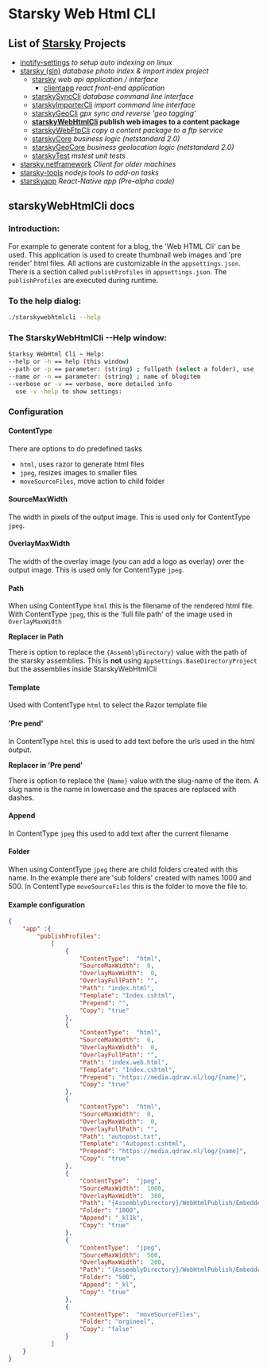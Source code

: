 # Starsky Web Html CLI
## List of [Starsky](../../readme.md) Projects
 * [inotify-settings](../../inotify-settings/readme.md) _to setup auto indexing on linux_
 * [starsky (sln)](../../starsky/readme.md) _database photo index & import index project_
    * [starsky](../../starsky/starsky/readme.md) _web api application / interface_
      *  [clientapp](../../starsky/starsky/clientapp/readme.md) _react front-end application_
    * [starskySyncCli](../../starsky/starskysynccli/readme.md)  _database command line interface_
    * [starskyImporterCli](../../starsky/starskyimportercli/readme.md)  _import command line interface_
    * [starskyGeoCli](../../starsky/starskygeocli/readme.md)  _gpx sync and reverse 'geo tagging'_
    * __[starskyWebHtmlCli](../../starsky/starskywebhtmlcli/readme.md)  publish web images to a content package__
    * [starskyWebFtpCli](../../starsky/starskywebftpcli/readme.md)  _copy a content package to a ftp service_
    * [starskyCore](../../starsky/starskycore/readme.md) _business logic (netstandard 2.0)_
    * [starskyGeoCore](../../starsky/starskygeocore/readme.md) _business geolocation logic (netstandard 2.0)_    
    * [starskyTest](../../starsky/starskytest/readme.md)  _mstest unit tests_
 * [starsky.netframework](../../starsky.netframework/readme.md) _Client for older machines_
 * [starsky-tools](../../starsky-tools/readme.md) _nodejs tools to add-on tasks_
 * [starskyapp](../../starskyapp/readme.md) _React-Native app (Pre-alpha code)_

## starskyWebHtmlCli docs

### Introduction:

For example to generate content for a blog, the 'Web HTML Cli' can be used. This application is used to create thumbnail web images and 'pre render' html files.
All actions are customizable in the `appsettings.json`. There is a section called `publishProfiles` in `appsettings.json`.
The `publishProfiles` are executed during runtime.


### To the help dialog:
```sh
./starskywebhtmlcli --help
```

### The StarskyWebHtmlCli --Help window:

```sh
Starksy WebHtml Cli ~ Help:
--help or -h == help (this window)
--path or -p == parameter: (string) ; fullpath (select a folder), use '-p' for current directory
--name or -n == parameter: (string) ; name of blogitem
--verbose or -v == verbose, more detailed info
  use -v -help to show settings:
```
### Configuration

#### ContentType

There are options to do predefined tasks
- `html`, uses razor to generate html files
- `jpeg`, resizes images to smaller files
- `moveSourceFiles`, move action to child folder

#### SourceMaxWidth

The width in pixels of the output image. This is used only for ContentType `jpeg`.

#### OverlayMaxWidth

The width of the overlay image (you can add a logo as overlay) over the output image.
This is used only for ContentType `jpeg`.

#### Path

When using ContentType `html` this is the filename of the rendered html file.
With ContentType `jpeg`, this is the 'full file path' of the image used in `OverlayMaxWidth`


__Replacer in Path__

There is option to replace the `{AssemblyDirectory}` value with the path of the starsky assemblies.
This is __not__ using `AppSettings.BaseDirectoryProject` but the assemblies inside StarskyWebHtmlCli

#### Template

Used with ContentType `html` to select the Razor template file

#### 'Pre pend'

In ContentType `html` this is used to add text before the urls used in the html output.


__Replacer in 'Pre pend'__

There is option to replace the `{Name}` value with the slug-name of the item. A slug name is the name in lowercase and the spaces are replaced with dashes.


#### Append

In ContentType `jpeg` this used to add text after the current filename

#### Folder

When using ContentType `jpeg` there are child folders created with this name.
In the example there are 'sub folders' created with names 1000 and 500.
In ContentType `moveSourceFiles` this is the folder to move the file to.


#### Example configuration

```json
{
    "app" :{
        "publishProfiles":
            [
                {
                    "ContentType":  "html",
                    "SourceMaxWidth":  0,
                    "OverlayMaxWidth":  0,
                    "OverlayFullPath": "",
                    "Path": "index.html",
                    "Template": "Index.cshtml",
                    "Prepend": "",
                    "Copy": "true"
                },
                {
                    "ContentType":  "html",
                    "SourceMaxWidth":  0,
                    "OverlayMaxWidth":  0,
                    "OverlayFullPath": "",
                    "Path": "index.web.html",
                    "Template": "Index.cshtml",
                    "Prepend": "https://media.qdraw.nl/log/{name}",
                    "Copy": "true"
                },
                {
                    "ContentType":  "html",
                    "SourceMaxWidth":  0,
                    "OverlayMaxWidth":  0,
                    "OverlayFullPath": "",
                    "Path": "autopost.txt",
                    "Template": "Autopost.cshtml",
                    "Prepend": "https://media.qdraw.nl/log/{name}",
                    "Copy": "true"
                },
                {
                    "ContentType":  "jpeg",
                    "SourceMaxWidth":  1000,
                    "OverlayMaxWidth":  380,
                    "Path": "{AssemblyDirectory}/WebHtmlPublish/EmbeddedViews/qdrawlarge.png",
                    "Folder": "1000",
                    "Append": "_kl1k",
                    "Copy": "true"
                },
                {
                    "ContentType":  "jpeg",
                    "SourceMaxWidth":  500,
                    "OverlayMaxWidth":  200,
                    "Path": "{AssemblyDirectory}/WebHtmlPublish/EmbeddedViews/qdrawsmall.png",
                    "Folder": "500",
                    "Append": "_kl",
                    "Copy": "true"
                },
                {
                    "ContentType":  "moveSourceFiles",
                    "Folder": "orgineel",
                    "Copy": "false"
                }
            ]
    }
}
```
